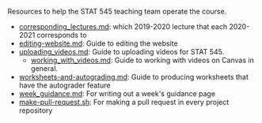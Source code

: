 Resources to help the STAT 545 teaching team operate the course.

- [corresponding_lectures.md](corresponding_lectures.md): which 2019-2020 lecture that each 2020-2021 corresponds to
- [editing-website.md](editing-website.md): Guide to editing the website
- [uploading_videos.md](uploading_videos.md): Guide to uploading videos for STAT 545.
    - [working_with_videos.md](working_with_videos.md): Guide to working with videos on Canvas in general.
- [worksheets-and-autograding.md](worksheets-and-autograding.md): Guide to producing worksheets that have the autograder feature
- [week_guidance.md](week_guidance.md): For writing out a week's guidance page
- [make-pull-request.sh](make-pull-request.sh): For making a pull request in every project repository

